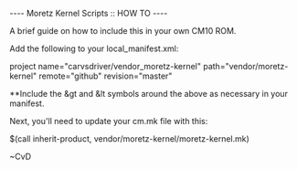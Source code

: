 
---- Moretz Kernel Scripts :: HOW TO ----

A brief guide on how to include this in your own CM10 ROM.

Add the following to your local_manifest.xml:

  project name="carvsdriver/vendor_moretz-kernel" path="vendor/moretz-kernel" remote="github" revision="master" 

**Include the &gt and &lt symbols around the above as necessary in your manifest.

Next, you'll need to update your cm.mk file with this:

$(call inherit-product, vendor/moretz-kernel/moretz-kernel.mk)

~CvD
